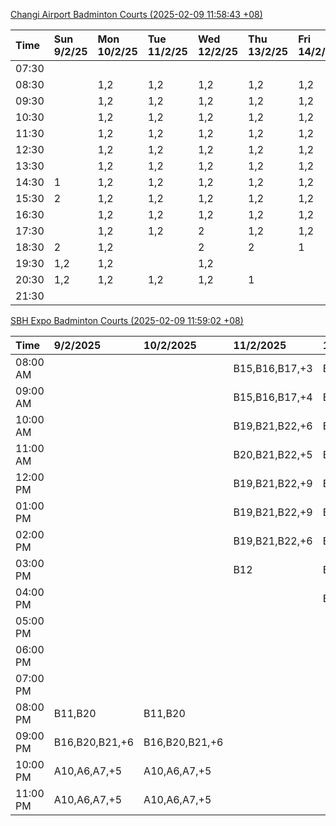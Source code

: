 [Changi Airport Badminton Courts (2025-02-09 11:58:43 +08)](https://www.carc.org.sg/FacilityBooking.aspx)

| Time   | Sun 9/2/25   | Mon 10/2/25   | Tue 11/2/25   | Wed 12/2/25   | Thu 13/2/25   | Fri 14/2/25   | Sat 15/2/25   |
|:-------|:-------------|:--------------|:--------------|:--------------|:--------------|:--------------|:--------------|
| 07:30  |              |               |               |               |               |               |               |
| 08:30  |              | 1,2           | 1,2           | 1,2           | 1,2           | 1,2           |               |
| 09:30  |              | 1,2           | 1,2           | 1,2           | 1,2           | 1,2           | 1             |
| 10:30  |              | 1,2           | 1,2           | 1,2           | 1,2           | 1,2           | 1             |
| 11:30  |              | 1,2           | 1,2           | 1,2           | 1,2           | 1,2           | 1,2           |
| 12:30  |              | 1,2           | 1,2           | 1,2           | 1,2           | 1,2           | 1,2           |
| 13:30  |              | 1,2           | 1,2           | 1,2           | 1,2           | 1,2           | 1,2           |
| 14:30  | 1            | 1,2           | 1,2           | 1,2           | 1,2           | 1,2           | 2             |
| 15:30  | 2            | 1,2           | 1,2           | 1,2           | 1,2           | 1,2           | 1             |
| 16:30  |              | 1,2           | 1,2           | 1,2           | 1,2           | 1,2           | 1             |
| 17:30  |              | 1,2           | 1,2           | 2             | 1,2           | 1,2           | 2             |
| 18:30  | 2            | 1,2           |               | 2             | 2             | 1             | 1,2           |
| 19:30  | 1,2          | 1,2           |               | 1,2           |               |               | 1,2           |
| 20:30  | 1,2          | 1,2           | 1,2           | 1,2           | 1             |               | 1,2           |
| 21:30  |              |               |               |               |               |               |               |

[SBH Expo Badminton Courts (2025-02-09 11:59:02 +08)](https://singaporebadmintonhall.getomnify.com/widgets/O3MRKGBH359GA55KHMG1RD)

| Time     | 9/2/2025       | 10/2/2025      | 11/2/2025      | 12/2/2025      | 13/2/2025      | 14/2/2025      | 15/2/2025      |
|:---------|:---------------|:---------------|:---------------|:---------------|:---------------|:---------------|:---------------|
| 08:00 AM |                |                | B15,B16,B17,+3 | B19,B21,B22,+9 | B19,B21,B22,+8 | B19,B21,B22,+9 | B15,B16,B17,+4 |
| 09:00 AM |                |                | B15,B16,B17,+4 | B19,B21,B22,+9 | B19,B21,B22,+9 | B20,B21,B22,+7 | B15,B16,B17,+4 |
| 10:00 AM |                |                | B19,B21,B22,+6 | B19,B20,B21,+3 | B19,B20,B22,+6 | B18,B20,B21,+6 | B16,B19,B20,+4 |
| 11:00 AM |                |                | B20,B21,B22,+5 | B19,B20,B21,+5 | B19,B20,B22,+6 | B19,B20,B21,+8 | B16,B19,B20,+4 |
| 12:00 PM |                |                | B19,B21,B22,+9 | B19,B21,B22,+7 | B19,B21,B22,+9 | B19,B21,B22,+9 | B19,B21,B22,+9 |
| 01:00 PM |                |                | B19,B21,B22,+9 | B19,B21,B22,+7 | B19,B21,B22,+9 | B19,B21,B22,+8 | B19,B21,B22,+9 |
| 02:00 PM |                |                | B19,B21,B22,+6 | B19,B21,B22,+8 | B19,B20,B21,+8 | B19,B20,B21,+4 | B19,B21,B22,+6 |
| 03:00 PM |                |                | B12            | B18,B19,B20,+4 | B19,B20,B21,+3 | B19,B20,B21,+3 |                |
| 04:00 PM |                |                |                | B12,B13,B16,+1 |                |                |                |
| 05:00 PM |                |                |                |                |                |                |                |
| 06:00 PM |                |                |                |                |                |                |                |
| 07:00 PM |                |                |                |                |                |                |                |
| 08:00 PM | B11,B20        | B11,B20        |                |                |                |                |                |
| 09:00 PM | B16,B20,B21,+6 | B16,B20,B21,+6 |                |                |                |                |                |
| 10:00 PM | A10,A6,A7,+5   | A10,A6,A7,+5   |                |                |                |                | B20,B21,B22,+9 |
| 11:00 PM | A10,A6,A7,+5   | A10,A6,A7,+5   |                |                |                |                | B20,B21,B22,+9 |
